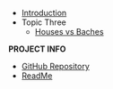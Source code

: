 - [Introduction](introduction.md)
- Topic Three
  - [Houses vs Baches](houses-vs-baches.md "Housses sur mesure vs bâches : Quelle protection idéale pour votre VR en hiver canadien ?")

**PROJECT INFO**  
* [GitHub Repository](https://github.com/hibbitts-design/docsify-open-publishing-starter-kit/)  
* [ReadMe](https://github.com/hibbitts-design/docsify-open-publishing-starter-kit/blob/main/README.md)